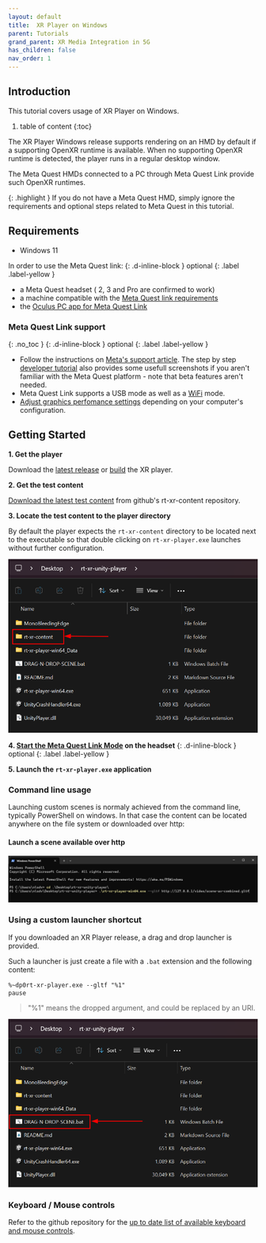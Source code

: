 ```yaml
---
layout: default
title:  XR Player on Windows
parent: Tutorials
grand_parent: XR Media Integration in 5G
has_children: false
nav_order: 1
---
```


## Introduction
This tutorial covers usage of XR Player on Windows.

1. table of content
{:toc}

The XR Player Windows release supports rendering on an HMD by default if a supporting OpenXR runtime is available.
When no supporting OpenXR runtime is detected, the player runs in a regular desktop window. 

The Meta Quest HMDs connected to a PC through Meta Quest Link provide such OpenXR runtimes.

{: .highlight }
If you do not have a Meta Quest HMD, simply ignore the requirements and optional steps related to Meta Quest in this tutorial.

## Requirements

- Windows 11

In order to use the Meta Quest link:
{: .d-inline-block }
optional 
{: .label .label-yellow }

- a Meta Quest headset ( 2, 3 and Pro are confirmed to work)
- a machine compatible with the [Meta Quest link requirements](https://www.meta.com/en-gb/help/quest/articles/headsets-and-accessories/oculus-link/requirements-quest-link/)
- the [Oculus PC app for Meta Quest Link](https://www.meta.com/en-gb/help/quest/articles/headsets-and-accessories/oculus-rift-s/install-app-for-link/)


### Meta Quest Link support
{: .no_toc }
{: .d-inline-block }
optional 
{: .label .label-yellow }

- Follow the instructions on [Meta's support article](https://www.meta.com/en-gb/help/quest/articles/headsets-and-accessories/oculus-rift-s/install-app-for-link/). The step by step [developer tutorial](https://developer.oculus.com/documentation/unity/unity-link/) also provides some usefull screenshots if you aren't familiar with the Meta Quest platform - note that beta features aren't needed.
- Meta Quest Link supports a USB mode as well as a [WiFi](https://www.meta.com/en-gb/help/quest/articles/headsets-and-accessories/oculus-link/connect-with-air-link/) mode. 
- [Adjust graphics perfomance settings](https://www.meta.com/en-gb/help/quest/articles/headsets-and-accessories/oculus-link/link-performance-preferences/) depending on your computer's configuration.


## Getting Started

**1. Get the player**

Download the [latest release](https://github.com/5G-MAG/rt-xr-unity-player/tags) or [build](https://github.com/5G-MAG/rt-xr-unity-player?tab=readme-ov-file#build) the XR player.


**2. Get the test content**

[Download the latest test content](https://github.com/5G-MAG/rt-xr-content/archive/refs/heads/main.zip) from github's rt-xr-content repository.

**3. Locate the test content to the player directory**

By default the player expects the `rt-xr-content` directory to be located next to the executable so that double clicking on `rt-xr-player.exe` launches without further configuration.

![XR player default content location](../images/xr-player-usage-locate-content.png)

**4.  [Start the Meta Quest Link Mode](#meta-quest-link-support) on the headset**
{: .d-inline-block }
optional 
{: .label .label-yellow }

**5. Launch the `rt-xr-player.exe` application**


### Command line usage

Launching custom scenes is normaly achieved from the command line, typically PowerShell on windows.
In that case the content can be located anywhere on the file system or downloaded over http:

#### Launch a scene available over http

![http scene](../images/xr-player-usage-cli-http.png)


### Using a custom launcher shortcut

If you downloaded an XR Player release, a drag and drop launcher is provided.

Such a launcher is just create a file with a `.bat` extension and the following content:
```
%~dp0rt-xr-player.exe --gltf "%1"
pause 
```

> "%1" means the dropped argument, and could be replaced by an URI.


![Drag and drop scene](../images/xr-player-usage-drag-n-drop-scene.png)


### Keyboard / Mouse controls 

Refer to the github repository for the [up to date list of available keyboard and mouse controls](https://github.com/5G-MAG/rt-xr-unity-player?tab=readme-ov-file#usage).
